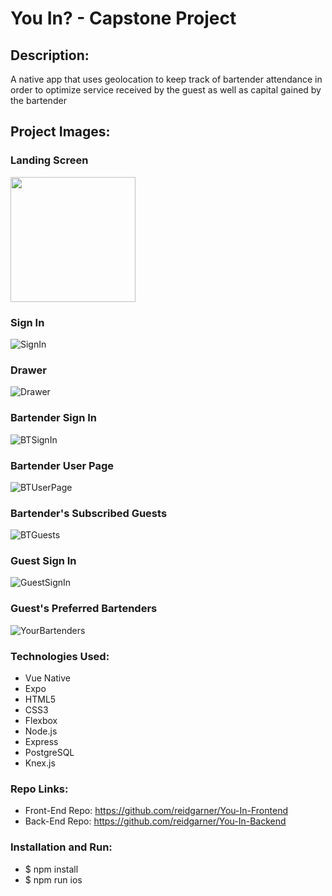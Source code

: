 # You In? - Capstone Project 

## Description: 
A native app that uses geolocation to keep track of bartender attendance in order to optimize service received by the guest as well as capital gained by the bartender

## Project Images: 

### Landing Screen
<img src="READMEassets/LandingPage.png" width="200">

### Sign In

![SignIn](READMEassets/SignIn.png)

### Drawer

![Drawer](READMEassets/DrawerView.png)

### Bartender Sign In

![BTSignIn](READMEassets/BartenderSignIn.png)

### Bartender User Page

![BTUserPage](READMEassets/BartenderUserPage.png)

### Bartender's Subscribed Guests

![BTGuests](READMEassets/YourGuests.png)

### Guest Sign In

![GuestSignIn](READMEassets/GuestSignIn.png)

### Guest's Preferred Bartenders

![YourBartenders](READMEassets/YourBartenders.png)

### Technologies Used:
- Vue Native 
- Expo 
- HTML5
- CSS3
- Flexbox 
- Node.js
- Express
- PostgreSQL
- Knex.js

### Repo Links:
- Front-End Repo: https://github.com/reidgarner/You-In-Frontend
- Back-End Repo: https://github.com/reidgarner/You-In-Backend

### Installation and Run:
- $ npm install
- $ npm run ios